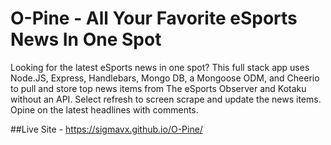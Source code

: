 # O-Pine - All Your Favorite eSports News In One Spot
Looking for the latest eSports news in one spot?  This full stack app uses Node.JS, Express, Handlebars, Mongo DB, a Mongoose ODM, and Cheerio to pull and store top news items from The eSports Observer and Kotaku without an API.  Select refresh to screen scrape and update the news items.  Opine on the latest headlines with comments.       

##Live Site - https://sigmavx.github.io/O-Pine/
